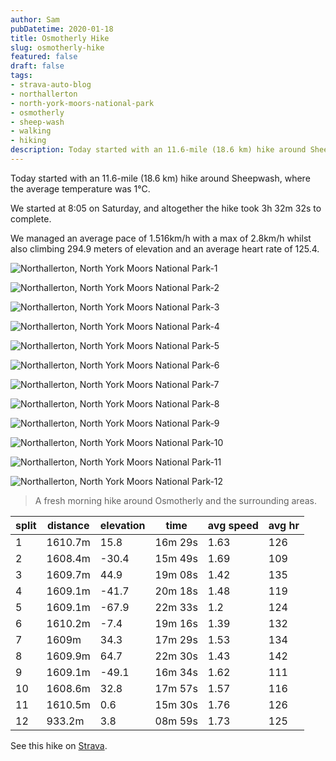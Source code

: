 ```yaml
---
author: Sam
pubDatetime: 2020-01-18
title: Osmotherly Hike
slug: osmotherly-hike
featured: false
draft: false
tags:
- strava-auto-blog
- northallerton
- north-york-moors-national-park
- osmotherly
- sheep-wash
- walking
- hiking
description: Today started with an 11.6-mile (18.6 km) hike around Sheepwash, where the average temperature was 1℃.
---
```

Today started with an 11.6-mile (18.6 km) hike around Sheepwash, where the average temperature was 1℃.

We started at 8:05 on Saturday, and altogether the hike took 3h 32m 32s to complete.

We managed an average pace of 1.516km/h with a max of 2.8km/h whilst also climbing 294.9 meters of elevation and an average heart rate of 125.4.

![Northallerton, North York Moors National Park-1](https://dgtzuqphqg23d.cloudfront.net/oovUHeu0zgLsWrjuTvzdSKNWfds7KEma-iMAgbD0iXY-1024x768.jpg)

![Northallerton, North York Moors National Park-2](https://dgtzuqphqg23d.cloudfront.net/BASQT6HfKDmvz1aZ_Zzw_6U6jjCfmTUGuzj9hHSgukg-1024x768.jpg)

![Northallerton, North York Moors National Park-3](https://dgtzuqphqg23d.cloudfront.net/OBud9XbttAssljI4BMXBqScUhKYAmiNjkvJrfCe9ujo-1024x768.jpg)

![Northallerton, North York Moors National Park-4](https://dgtzuqphqg23d.cloudfront.net/tpMp2bkpBIfY2NuP-Jqy3GOR9GDIJtmNObVeYSRoCXw-1024x768.jpg)

![Northallerton, North York Moors National Park-5](https://dgtzuqphqg23d.cloudfront.net/h3C8dnR-dHkTD5pEQeTRhM3IiILy42d9P-AL-f3TAnY-1024x768.jpg)

![Northallerton, North York Moors National Park-6](https://dgtzuqphqg23d.cloudfront.net/VElPYq7ufjBqxFt-19ea5tZq_oxBQhP2hx9qMbSqBxw-1024x768.jpg)

![Northallerton, North York Moors National Park-7](https://dgtzuqphqg23d.cloudfront.net/rDLfACPjd3uVNbQjLvt85IuCpvwZe0Rs5yyDqojmVk8-1024x768.jpg)

![Northallerton, North York Moors National Park-8](https://dgtzuqphqg23d.cloudfront.net/ECvVZm5UWW7-eoTwKiFrhRtQN657hOG1po8fefK0gL0-1024x768.jpg)

![Northallerton, North York Moors National Park-9](https://dgtzuqphqg23d.cloudfront.net/vnacbffK4brvo0hp2uuhhVJO5GXrBfyNtFGMatEVMs0-1024x768.jpg)

![Northallerton, North York Moors National Park-10](https://dgtzuqphqg23d.cloudfront.net/xaQLzAOeqgeItC45UfG03-XFC6JYNwyrLEsVE1xzIgI-1024x768.jpg)

![Northallerton, North York Moors National Park-11](https://dgtzuqphqg23d.cloudfront.net/ohvHhzL5-l_eEALvukkcqJ935NVIpma8k7IF0bCpOhQ-1024x768.jpg)

![Northallerton, North York Moors National Park-12](https://dgtzuqphqg23d.cloudfront.net/745iOPameoblTYWCcMubVnRUFOsdwD245qzqlN6y_yg-1024x768.jpg)

> A fresh morning hike around Osmotherly and the surrounding areas.

| split | distance | elevation | time | avg speed | avg hr |
| --- | --- | --- | --- | --- | --- |
| 1 | 1610.7m | 15.8 | 16m 29s | 1.63 | 126 |
| 2 | 1608.4m | -30.4 | 15m 49s | 1.69 | 109 |
| 3 | 1609.7m | 44.9 | 19m 08s | 1.42 | 135 |
| 4 | 1609.1m | -41.7 | 20m 18s | 1.48 | 119 |
| 5 | 1609.1m | -67.9 | 22m 33s | 1.2 | 124 |
| 6 | 1610.2m | -7.4 | 19m 16s | 1.39 | 132 |
| 7 | 1609m | 34.3 | 17m 29s | 1.53 | 134 |
| 8 | 1609.9m | 64.7 | 22m 30s | 1.43 | 142 |
| 9 | 1609.1m | -49.1 | 16m 34s | 1.62 | 111 |
| 10 | 1608.6m | 32.8 | 17m 57s | 1.57 | 116 |
| 11 | 1610.5m | 0.6 | 15m 30s | 1.76 | 126 |
| 12 | 933.2m | 3.8 | 08m 59s | 1.73 | 125 |

See this hike on [Strava](https://strava.com/activities/3021395706?ref=from_blog).
